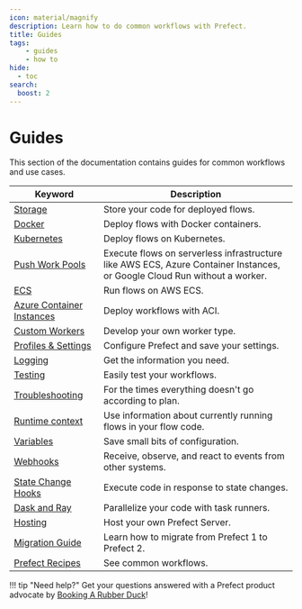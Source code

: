 ```yaml
---
icon: material/magnify
description: Learn how to do common workflows with Prefect.
title: Guides
tags:
    - guides
    - how to
hide:
  - toc
search:
  boost: 2
---
```


# Guides

This section of the documentation contains guides for common workflows and use cases. 

| Keyword                                                  | Description                                                                                        |
| -------------------------------------------------------- | -------------------------------------------------------------------------------------------------- |
| [Storage](/guides/deployment/storage-guide/) | Store your code for deployed flows. |
| [Docker](/guides/deployment/docker/) | Deploy flows with Docker containers. |
| [Kubernetes](/guides/deployment/helm-worker/) | Deploy flows on Kubernetes. |
| [Push Work Pools](/guides/deployment/push-work-pools/) |  Execute flows on serverless infrastructure like AWS ECS, Azure Container Instances, or Google Cloud Run without a worker. | 
| [ECS](https://prefecthq.github.io/prefect-aws/#using-prefect-with-aws-ecs) |  Run flows on AWS ECS. |
| [Azure Container Instances](/guides/deployment/aci/) |  Deploy workflows with ACI. |
| [Custom Workers](/guides/deployment/developing-a-new-worker-type/) | Develop your own worker type. | 
| [Profiles & Settings](/guides/settings/) | Configure Prefect and save your settings. |
| [Logging](/guides/logs/) | Get the information you need. |
| [Testing](/guides/testing/) | Easily test your workflows. |
| [Troubleshooting](/guides/troubleshooting/) | For the times everything doesn't go according to plan. |
| [Runtime context](/guides/runtime-context/) | Use information about currently running flows in your flow code.  |
| [Variables](/guides/variables/) | Save small bits of configuration. | 
| [Webhooks](/guides/webhooks/) | Receive, observe, and react to events from other systems. |
| [State Change Hooks](/guides/state-change-hooks/) | Execute code in response to state changes. |
| [Dask and Ray](/guides/dask-ray-task-runners/) | Parallelize your code with task runners. |
| [Hosting](/guides/host/) | Host your own Prefect Server. |
| [Migration Guide](/guides/migration-guide/) | Learn how to migrate from Prefect 1 to Prefect 2. |
| [Prefect Recipes](../recipes/recipes/) |  See common workflows. |

!!! tip "Need help?"
    Get your questions answered with a Prefect product advocate by [Booking A Rubber Duck](https://calendly.com/prefect-experts/prefect-product-advocates)!
